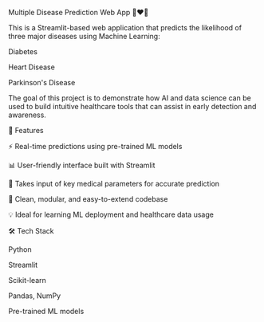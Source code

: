 Multiple Disease Prediction Web App 🧠❤️💉

This is a Streamlit-based web application that predicts the likelihood of three major diseases using Machine Learning:

Diabetes

Heart Disease

Parkinson's Disease

The goal of this project is to demonstrate how AI and data science can be used to build intuitive healthcare tools that can assist in early detection and awareness.

🔧 Features

⚡ Real-time predictions using pre-trained ML models

📊 User-friendly interface built with Streamlit

🧪 Takes input of key medical parameters for accurate prediction

🔐 Clean, modular, and easy-to-extend codebase

💡 Ideal for learning ML deployment and healthcare data usage

🛠️ Tech Stack

Python

Streamlit

Scikit-learn

Pandas, NumPy

Pre-trained ML models
